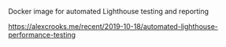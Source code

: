 Docker image for automated Lighthouse testing and reporting

https://alexcrooks.me/recent/2019-10-18/automated-lighthouse-performance-testing

